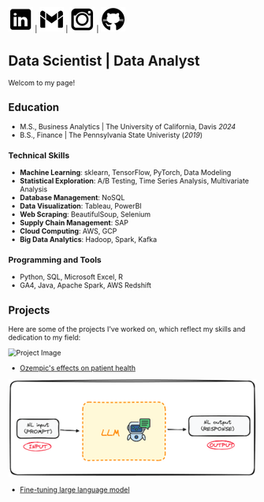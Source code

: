 [![LinkedIn](asset/linkedin.png)](https://www.linkedin.com/in/kawehi-w-3044b1199/)  |  [![Gmail](asset/gmail.png)](mailto:kawehiwang2022@gmail.com)  |  [![Instagram](asset/instagram.png)](https://www.instagram.com/kawehi_wang/)  |  [![GitHub](asset/github.png)](https://github.com/kawehiw)


# Data Scientist | Data Analyst
Welcom to my page!


## Education              		
- M.S., Business Analytics	| The University of California, Davis _2024_	 		       		
- B.S., Finance | The Pennsylvania State Univeristy (_2019_)

### Technical Skills
- **Machine Learning**: sklearn, TensorFlow, PyTorch, Data Modeling
- **Statistical Exploration**: A/B Testing, Time Series Analysis, Multivariate Analysis
- **Database Management**: NoSQL
- **Data Visualization**: Tableau, PowerBI
- **Web Scraping**: BeautifulSoup, Selenium
- **Supply Chain Management**: SAP
- **Cloud Computing**: AWS, GCP
- **Big Data Analytics**: Hadoop, Spark, Kafka

### Programming and Tools
- Python, SQL, Microsoft Excel, R
- GA4, Java, Apache Spark, AWS Redshift


## Projects
Here are some of the projects I've worked on, which reflect my skills and dedication to my field:

![Project Image](asset/Ozempic.png)
- [Ozempic's effects on patient health](https://github.com/KawehiW/Ozempic)

![Project Image](asset/LLM.png)
- [Fine-tuning large language model](https://github.com/KawehiW/Fine-Tuning-LLM)


